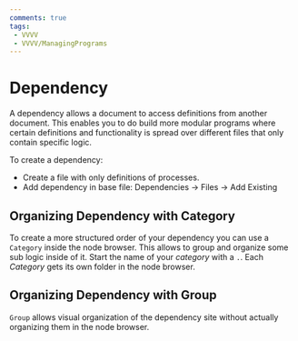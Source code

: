 ```yaml
---
comments: true
tags:
 - VVVV
 - VVVV/ManagingPrograms
---
```



# Dependency
A dependency allows a document to access definitions from another document. This enables you to do build more modular programs where certain definitions and functionality is spread over different files that only contain specific logic.

To create a dependency:
- Create a file with only definitions of processes.
- Add dependency in base file: Dependencies -> Files -> Add Existing

## Organizing Dependency with Category

To create a more structured order of your dependency you can use a `Category` inside the node browser. This allows to group and organize some sub logic inside of it. Start the name of your *category* with a `.`. Each *Category* gets its own folder in the node browser.

## Organizing Dependency with Group
`Group` allows visual organization of the dependency site without actually organizing them in the node browser.